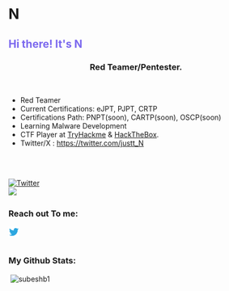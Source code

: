 # N
<h2 align="left">
  <span style="color:MediumSlateBlue;">Hi there! It's N</span>
</h2>



<h3 align="center">Red Teamer/Pentester.</h3>
<br />

-  Red Teamer
-  Current Certifications: eJPT, PJPT, CRTP
-  Certifications Path: PNPT(soon), CARTP(soon), OSCP(soon)
-  Learning Malware Development
-  CTF Player at [TryHackme](https://tryhackme.com/p/an0nud4y) & [HackTheBox](https://app.hackthebox.com/profile/56298).
-  Twitter/X : https://twitter.com/justt_N

<br>

</br>

<a href="https://twitter.com/an0nud4y"><img src="https://img.shields.io/twitter/follow/an0nud4y?label=Twitter&style=social" alt="Twitter"></a>
<br>
<img src=https://media.giphy.com/media/3oEjHWpiVIOGXT5l9m/giphy.gif width="300">
</br>

<h3 align="left"> Reach out To me:</h3>

<a href="https://twitter.com/justt_N">
  <img align="left" alt="Udayveer Singh | Twitter" width="21px" src="https://raw.githubusercontent.com/An0nUD4Y/An0nUD4Y/master/assets/twitter.svg" />
</a>

<br />
<br />

<h3 align="left"> My Github Stats:</h3>

<p>&nbsp;<img align="center" src="https://github-readme-stats.vercel.app/api?username=an0nud4y&show_icons=true&count_private=true&theme=dark" alt="subeshb1" /></p>
